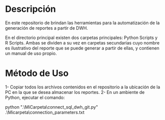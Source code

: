 # Descripción

En este repositorio de brindan las herramientas para la automatización de la generación de reportes a partir de DWH.

En el directorio principal existen dos carpetas principales: Python Scripts y R Scripts. Ambas se dividen a su vez en carpetas secundarias cuyo nombre es ilustrativo del reporte que se puede generar a partir de ellas, y contienen un manual de uso propio.

# Método de Uso

1- Copiar todos los archivos contenidos en el repositorio a la ubicación de la PC en la que se desea almacenar los reportes.
2- En un ambiente de Python, ejecutar el comando:

python ".\MiCarpeta\connect_sql_dwh_git.py" .\Micarpeta\connection_parameters.txt

